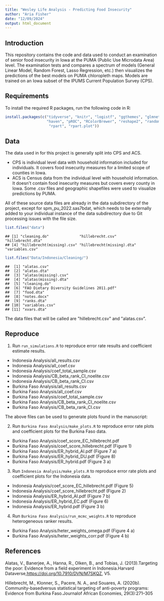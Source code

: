 ```yaml
---
title: "Wesley Life Analysis - Predicting Food Insecurity"
author: "Aria Fisher"
date: "12/09/2024"
output: html_document
---
```


## Introduction
This repository contains the code and data used to conduct an examination of senior food insecurity in Iowa at the PUMA (Public Use Microdata Area) level. The examination tests and compares a spectrum of models (General Linear Model, Random Forest, Lasso Regression, etc.) then visualizes the predictions of the best models on PUMA chloropleth maps. Models are trained on an Iowa subset of the IPUMS Current Population Survey (CPS).

## Requirements
To install the required R packages, run the following code in R:


```r
install.packages(c("tidyverse", "knitr", "logistf", "ggthemes", "glmnet",
                   "haven", "pROC", "RColorBrewer", "reshape2", "randomForest", "sf",
                    "rpart", "rpart.plot"))

```

## Data

The data used in for this project is generally split into CPS and ACS.
- CPS is individual level data with household information included for individuals. It covers food insecurity measures for a limited scope of counties in Iowa.
- ACS is Census data from the individual level with household information. It doesn't contain food insecurity measures but covers every county in Iowa.
Some .csv files and geographic shapefiles were used to visualize predictions by PUMA.

All of these source data files are already in the data subdirectory of the project, except for spm_pu_2022.sas7bdat, which needs to be externally added to your individual instance of the data subdirectory due to Git processing issues with the file size.

```r
list.files("data")
```

```
## [1] "cleaning.do"              "hillebrecht.csv"          "hillebrecht.dta"         
## [4] "hillebrecht(missing).csv" "hillebrecht(missing).dta" "variables.csv"
```

```r
list.files("Data/Indonesia/Cleaning/")
```

```
##  [1] "alatas.csv"                               
##  [2] "alatas.dta"                               
##  [3] "alatas(missing).csv"                      
##  [4] "alatas(missing).dta"                      
##  [5] "cleaning.do"                              
##  [6] "FAO Dietary Diversity Guidelines 2011.pdf"
##  [7] "food.dta"                                 
##  [8] "notes.docx"                               
##  [9] "ranks.dta"                                
## [10] "variables.csv"                            
## [11] "xvars.dta"
```

The data files that will be called are "hillebrecht.csv" and "alatas.csv".

## Reproduce
1. Run `run_simulations.R` to reproduce error rate results and coefficient estimate results. 
  *  Indonesia Analysis/all_results.csv
  *  Indonesia Analysis/all_coef.csv
  *  Indonesia Analysis/coef_total_sample.csv
  *  Indonesia Analysis/CB_beta_rank_CI_noelite.csv
  *  Indonesia Analysis/CB_beta_rank_CI.csv
  *  Burkina Faso Analysis/all_results.csv
  *  Burkina Faso Analysis/all_coef.csv
  *  Burkina Faso Analysis/coef_total_sample.csv
  *  Burkina Faso Analysis/CB_beta_rank_CI_noelite.csv
  *  Burkina Faso Analysis/CB_beta_rank_CI.csv
  
The above files can be used to generate plots found in the manuscript:
  
2. Run `Burkina Faso Analysis/make_plots.R` to reproduce error rate plots and coefficient plots for the Burkina Faso data. 
  *  Burkina Faso Analysis/coef_score_EC_hillebrecht.pdf
  *  Burkina Faso Analysis/coef_score_hillebrecht.pdf (Figure 1)
  *  Burkina Faso Analysis/ER_hybrid_AI.pdf (Figure 7 a)
  *  Burkina Faso Analysis/ER_hybrid_DU.pdf (Figure 8)
  *  Burkina Faso Analysis/ER_hybrid.pdf (Figure 3 a)
3. Run `Indonesia Analysis/make_plots.R` to reproduce error rate plots and coefficient plots for the Indonesia data. 
  *  Indonesia Analysis/coef_score_EC_hillebrecht.pdf (Figure 5)
  *  Indonesia Analysis/coef_score_hillebrecht.pdf (Figure 2)
  *  Indonesia Analysis/ER_hybrid_AI.pdf (Figure 7 b)
  *  Indonesia Analysis/ER_hybrid_EC.pdf (Figure 6)
  *  Indonesia Analysis/ER_hybrid.pdf (Figure 3 b)
4. Run `Burkina Faso Analysis/run_mcmc_weights.R` to reproduce heterogeneous ranker results. 
  *  Burkina Faso Analysis/heter_weights_omega.pdf (Figure 4 a)
  *  Burkina Faso Analysis/heter_weights_corr.pdf (Figure 4 b)
## References

Alatas,   V.,   Banerjee,   A.,   Hanna,   R.,   Olken,   B.,   and  Tobias,   J.  (2013).Targeting  the  poor:   Evidence  from  a  field  experiment  in  Indonesia.Harvard  Dataverse,https://doi.org/10.7910/DVN/M7SKQZ, V5.

Hillebrecht,  M.,  Klonner,  S.,  Pacere,  N.  A.,  and  Souares,  A.  (2020b).   Community-basedversus statistical targeting of anti-poverty programs: Evidence from Burkina Faso.Journalof African Economies, 29(3):271–305
